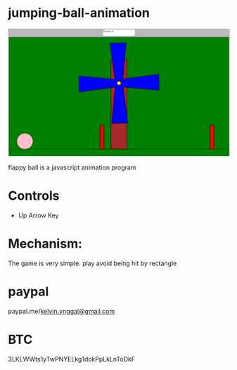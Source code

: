 # jumping-ball-animation

<img src="https://github.com/ingalkelvin/jumping-ball-animation/blob/main/jumping.png">

flappy ball is a javascript animation program

# Controls
-	Up Arrow Key

# Mechanism:

The game is very simple. play avoid being hit by rectangle

# paypal

paypal.me/kelvin.ynggal@gmail.com

# BTC

3LKLWWts1yTwPNYELkg1dokPpLkLnToDkF

